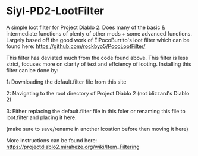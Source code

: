 # Siyl-PD2-LootFilter
A simple loot filter for Project Diablo 2. Does many of the basic & intermediate functions of plenty of other mods + some advanced functions. 
Largely based off the good work of ElPocoBurrito's loot filter which can be found here: 
https://github.com/rockbyo5/PocoLootFilter/

This filter has deviated much from the code found above. This filter is less strict, focuses more on clarity of text and effciency of looting.
Installing this filter can be done by:

1: Downloading the default.filter file from this site

2: Navigating to the root directory of Project Diablo 2 (not blizzard's Diablo 2)

3: Either replacing the default.filter file in this foler or renaming this file to loot.filter and placing it here. 

(make sure to save/rename in another lcoation before then moving it here)

More instructions can be found here: 
https://projectdiablo2.miraheze.org/wiki/Item_Filtering
